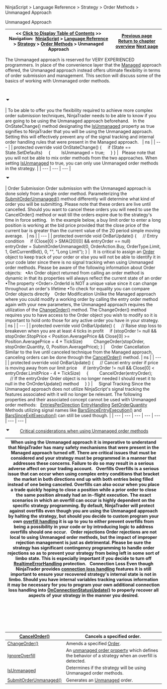 ﻿


NinjaScript \> Language Reference \> Strategy \> Order Methods \> Unmanaged Approach






















Unmanaged Approach







| \<\< [Click to Display Table of Contents](unmanaged_approach.md) \>\> **Navigation:**     [NinjaScript](ninjascript.md) \> [Language Reference](language_reference_wip.md) \> [Strategy](strategy.md) \> [Order Methods](order_methods.md) \> Unmanaged Approach | [Previous page](settrailstop.md) [Return to chapter overview](order_methods.md) [Next page](unmanaged_cancelorder.md) |
| --- | --- |














The Unmanaged approach is reserved for VERY EXPERIENCED programmers. In place of the convenience layer that the [Managed](managed_approach.md) approach offered, the Unmanaged approach instead offers ultimate flexibility in terms of order submission and management. This section will discuss some of the basics of working with Unmanaged order methods.


 


![tog_minus](tog_minus.gif)




| To be able to offer you the flexibility required to achieve more complex order submission techniques, NinjaTrader needs to be able to know if you are going to be using the Unmanaged approach beforehand.   In the OnStateChange() method designating the [IsUnmanaged](isunmanaged.md) property as true signifies to NinjaTrader that you will be using the Unmanaged approach. Setting this will effectively prevent any of the signal tracking and internal order handling rules that were present in the Managed approach.     | ns | | --- | | protected override void OnStateChange() {      if (State \=\= State.SetDefaults)      {          IsUnmanaged \= true;      } } |      Please note that you will not be able to mix order methods from the two approaches. When setting [IsUnmanaged](isunmanaged.md) to true, you can only use Unmanaged order methods in the strategy. |
| --- | --- | --- |



![tog_minus](tog_minus.gif)




| Order Submission Order submission with the Unmanaged approach is done solely from a single order method. Parameterizing the [SubmitOrderUnmanaged()](submitorderunmanaged.md) method differently will determine what kind of order you will be submitting. Please note that these orders are live until cancelled. Should you want to cancel these orders you will need to use the CancelOrder() method or wait till the orders expire due to the strategy's time in force setting.   In the example below, a buy limit order to enter a long position is working at the bid price provided that the close price of the current bar is greater than the current value of the 20 period simple moving average.     | ns | | --- | | protected override void OnBarUpdate() {      // Entry condition      if (Close\[0] \> SMA(20)\[0] \&\& entryOrder \=\= null)          entryOrder \= SubmitOrderUnmanaged(0, OrderAction.Buy, OrderType.Limit, 1, GetCurrentBid(), 0, "", "Long Limit"); } |      It is critical to assign an [Order](order.md) object to keep track of your order or else you will not be able to identify it in your code later since there is no signal tracking when using Unmanaged order methods. Please be aware of the following information about Order objects:   •An Order object returned from calling an order method is dynamic in that its properties will always reflect the current state of an order •The property \<Order\>.OrderId is NOT a unique value since it can change throughout an order's lifetime •To check for equality you can compare Order objects directly    Order Modification Unlike the Managed approach where you could modify a working order by calling the entry order method again with your new parameters, the Unmanaged approach requires the utilization of the [ChangeOrder()](managed_changeorder.md) method. The ChangeOrder() method requires you to have access to the Order object you wish to modify so it is important to hold onto those for any active order you have in your strategy.     | ns | | --- | | protected override void OnBarUpdate() {      // Raise stop loss to breakeven when you are at least 4 ticks in profit      if (stopOrder !\= null \&\& stopOrder.StopPrice \< Position.AveragePrice \&\& Close\[0] \>\= Position.AveragePrice \+ 4 \* TickSize)          ChangeOrder(stopOrder, stopOrder.Quantity, 0, Position.AveragePrice); } |        Order Cancellation Similar to the live until canceled technique from the Managed approach, canceling orders can be done through the [CancelOrder()](unmanaged_cancelorder.md) method.   | ns | | --- | | protected override void OnBarUpdate() {      // Cancel entry order if price is moving away from our limit price      if (entryOrder !\= null \&\& Close\[0] \< entryOrder.LimitPrice \- 4 \* TickSize)      {          CancelOrder(entryOrder);            // If the entryOrder Order object is no longer needed I should reset it to null in the OnOrderUpdate() method      } } |        Signal Tracking Since the Unmanaged approach does not utilize NinjaScript's signal tracking the features associated with it will no longer be relevant. The following properties and their associated concept cannot be used with Unmanaged order methods:   [EntriesPerDirection](entriesperdirection.md) [EntryHandling](entryhandling.md) [SetOrderQuantity](setorderquantity.md)   Methods utilizing signal names like [BarsSinceEntryExecution()](barssinceentryexecution.md) and [BarsSinceExitExecution()](barssinceexitexecution.md) can still be used though. |
| --- | --- | --- | --- | --- | --- | --- |



![tog_minus](tog_minus.gif)        [Critical considerations when using Unmanaged order methods](javascript:HMToggle('toggle','CriticalConsiderationsWhenUsingUnmanagedOrderMethods','CriticalConsiderationsWhenUsingUnmanagedOrderMethods_ICON'))




| When using the Unmanaged approach it is imperative to understand that NinjaTrader has many safety mechanisms that were present in the Managed approach turned off. There are critical issues that must be considered and your strategy must be programmed in a manner that addresses these concerns. Failure to do so may result in a serious adverse affect on your trading account.   Overfills Overfills is a serious issue that can occur when using complex entry conditions that bracket the market in both directions end up with both entries being filled instead of one being canceled. Overfills can also occur when you place a trade quickly hoping to close a position while a prior order to close the same position already had an in\-flight execution. The exact scenarios in which an overfill can occur is highly dependent on the specific strategy programming. By default, NinjaTrader will protect against overfills even though you are using the Unmanaged approach by halting the strategy, but should you decide to custom program your own [overfill handling](ignoreoverfill.md) it is up to you to either prevent overfills from being a possibility in your code or by introducing logic to address overfills should one occur.   Order rejections Order rejections are not local to using Unmanaged order methods, but the impact of improper rejection management is just as detrimental. Please be sure the strategy has significant contingency programming to handle order rejections so as to prevent your strategy from being left in some sort of limbo state. This is especially important if you decide to turn off [RealtimeErrorHandling](realtimeerrorhandling.md) protection.   Connection Loss Even though NinjaTrader provides [connection loss handling](connectionlosshandling.md) features it is still important to ensure your recovered strategy's internal state is not in limbo. Should you have internal variables tracking various information it may be necessary for you to program your own additional connection loss handling into [OnConnectionStatusUpdate()](onconnectionstatusupdate.md) to properly recover all aspects of your strategy in the manner you desired. |
| --- |



 


 


 




| [CancelOrder()](unmanaged_cancelorder.md) | Cancels a specified order. |
| --- | --- |
| [ChangeOrder()](unmanaged_changeorder.md) | Amends a specified [Order](order.md). |
| [IgnoreOverfill](ignoreoverfill.md) | An [unmanaged order property](unmanaged_approach.md) which defines the behavior of a strategy when an overfill is detected. |
| [IsUnmanaged](isunmanaged.md) | Determines if the strategy will be using Unmanaged order methods. |
| [SubmitOrderUnmanaged()](submitorderunmanaged.md) | Generates an [Unmanaged](isunmanaged.md) order. |










